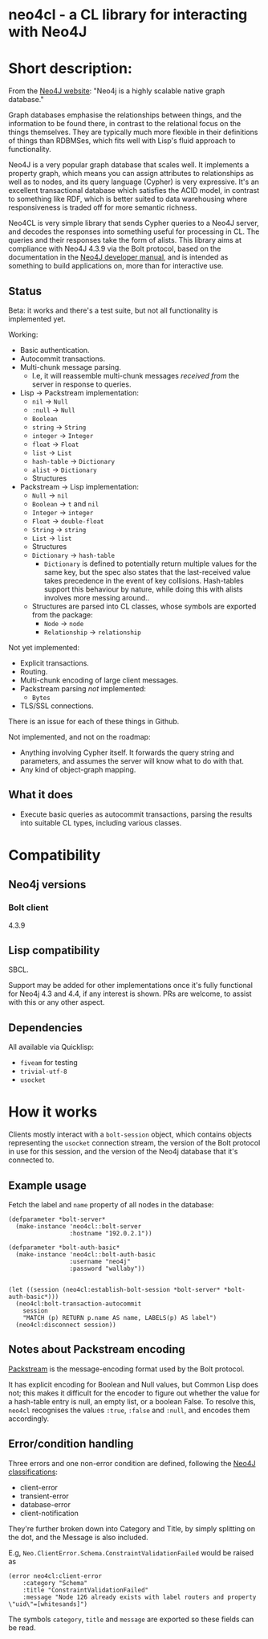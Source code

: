 # neo4cl - a CL library for interacting with Neo4J

# Short description:

From the [Neo4J website](http://neo4j.com/): "Neo4j is a highly scalable native graph database."

Graph databases emphasise the relationships between things, and the information to be found there, in contrast to the relational focus on the things themselves. They are typically much more flexible in their definitions of things than RDBMSes, which fits well with Lisp's fluid approach to functionality.

Neo4J is a very popular graph database that scales well. It implements a property graph, which means you can assign attributes to relationships as well as to nodes, and its query language (Cypher) is very expressive. It's an excellent transactional database which satisfies the ACID model, in contrast to something like RDF, which is better suited to data warehousing where responsiveness is traded off for more semantic richness.

Neo4CL is very simple library that sends Cypher queries to a Neo4J server, and decodes the responses into something useful for processing in CL. The queries and their responses take the form of alists. This library aims at compliance with Neo4J 4.3.9 via the Bolt protocol, based on the documentation in the [Neo4J developer manual](http://neo4j.com/docs/developer-manual/current/#http-api-index), and is intended as something to build applications on, more than for interactive use.


## Status

Beta: it works and there's a test suite, but not all functionality is implemented yet.

Working:

- Basic authentication.
- Autocommit transactions.
- Multi-chunk message parsing.
    - I.e, it will reassemble multi-chunk messages _received from_ the server in response to queries.
- Lisp -> Packstream implementation:
    - `nil` -> `Null`
    - `:null` -> `Null`
    - `Boolean`
    - `string` -> `String`
    - `integer` -> `Integer`
    - `float` -> `Float`
    - `list` -> `List`
    - `hash-table` -> `Dictionary`
    - `alist` -> `Dictionary`
    - Structures
- Packstream -> Lisp implementation:
    - `Null` -> `nil`
    - `Boolean` -> `t` and `nil`
    - `Integer` -> `integer`
    - `Float` -> `double-float`
    - `String` -> `string`
    - `List` -> `list`
    - Structures
    - `Dictionary` -> `hash-table`
        - `Dictionary` is defined to potentially return multiple values for the same key, but the spec also states that the last-received value takes precedence in the event of key collisions. Hash-tables support this behaviour by nature, while doing this with alists involves more messing around..
    - Structures are parsed into CL classes, whose symbols are exported from the package:
        - `Node` -> `node`
        - `Relationship` -> `relationship`


Not yet implemented:

- Explicit transactions.
- Routing.
- Multi-chunk encoding of large client messages.
- Packstream parsing _not_ implemented:
    - `Bytes`
- TLS/SSL connections.

There is an issue for each of these things in Github.


Not implemented, and not on the roadmap:

- Anything involving Cypher itself. It forwards the query string and parameters, and assumes the server will know what to do with that.
- Any kind of object-graph mapping.


## What it does

- Execute basic queries as autocommit transactions, parsing the results into suitable CL types, including various classes.


# Compatibility

## Neo4j versions

### Bolt client

4.3.9


## Lisp compatibility

SBCL.

Support may be added for other implementations once it's fully functional for Neo4j 4.3 and 4.4, if any interest is shown. PRs are welcome, to assist with this or any other aspect.


## Dependencies

All available via Quicklisp:

- `fiveam` for testing
- `trivial-utf-8`
- `usocket`


# How it works

Clients mostly interact with a `bolt-session` object, which contains objects representing the `usocket` connection stream, the version of the Bolt protocol in use for this session, and the version of the Neo4j database that it's connected to.


## Example usage

Fetch the label and `name` property of all nodes in the database:

    (defparameter *bolt-server*
      (make-instance 'neo4cl::bolt-server
                     :hostname "192.0.2.1"))
    
    (defparameter *bolt-auth-basic*
      (make-instance 'neo4cl::bolt-auth-basic
                     :username "neo4j"
                     :password "wallaby"))
    
    
    (let ((session (neo4cl:establish-bolt-session *bolt-server* *bolt-auth-basic*)))
      (neo4cl:bolt-transaction-autocommit
        session
        "MATCH (p) RETURN p.name AS name, LABELS(p) AS label")
      (neo4cl:disconnect session))


## Notes about Packstream encoding

[Packstream](https://7687.org/packstream/packstream-specification-1.html) is the message-encoding format used by the Bolt protocol.

It has explicit encoding for Boolean and Null values, but Common Lisp does not; this makes it difficult for the encoder to figure out whether the value for a hash-table entry is null, an empty list, or a boolean False. To resolve this, `neo4cl` recognises the values `:true`, `:false` and `:null`, and encodes them accordingly.


## Error/condition handling

Three errors and one non-error condition are defined, following the [Neo4J classifications](http://neo4j.com/docs/developer-manual/current/reference/#status-codes):

- client-error
- transient-error
- database-error
- client-notification

They're further broken down into Category and Title, by simply splitting on the dot, and the Message is also included.

E.g, `Neo.ClientError.Schema.ConstraintValidationFailed` would be raised as
```
(error neo4cl:client-error
    :category "Schema"
    :title "ConstraintValidationFailed"
    :message "Node 126 already exists with label routers and property \"uid\"=[whitesands]")
```

The symbols `category`, `title` and `message` are exported so these fields can be read.
